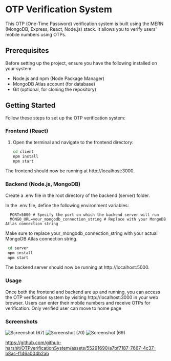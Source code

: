 # OTP Verification System

This OTP (One-Time Password) verification system is built using the MERN (MongoDB, Express, React, Node.js) stack. It allows you to verify users' mobile numbers using OTPs.

## Prerequisites

Before setting up the project, ensure you have the following installed on your system:

- Node.js and npm (Node Package Manager)
- MongoDB Atlas account (for database)
- Git (optional, for cloning the repository)

## Getting Started

Follow these steps to set up the OTP verification system:

### Frontend (React)

1. Open the terminal and navigate to the frontend directory:

   ```bash
   cd client
   npm install
   npm start
The frontend should now be running at http://localhost:3000.

### Backend (Node.js, MongoDB)
Create a .env file in the root directory of the backend (server) folder.

In the .env file, define the following environment variables:
```
  PORT=5000 # Specify the port on which the backend server will run
  MONGO_URL=your_mongodb_connection_string # Replace with your MongoDB Atlas connection string
```
Make sure to replace your_mongodb_connection_string with your actual MongoDB Atlas connection string.

```bash
 cd server
 npm install
 npm start
```

The backend server should now be running at http://localhost:5000.
### Usage
Once both the frontend and backend are up and running, you can access the OTP verification system by visiting http://localhost:3000 in your web browser. Users can enter their mobile numbers and receive OTPs for verification.
Only verified user can move to home page 




### Screenshots
![Screenshot (67)](https://github.com/github-harshit/OTPverificationSystem/assets/55291690/8ea1ac63-32f0-49a5-a913-93ff46affc2a)
![Screenshot (70)](https://github.com/github-harshit/OTPverificationSystem/assets/55291690/4d0e58bc-7074-44dd-b471-024d47adfe47)
![Screenshot (69)](https://github.com/github-harshit/OTPverificationSystem/assets/55291690/4bf4254c-90d1-466d-abfa-aec7ec00322c)



https://github.com/github-harshit/OTPverificationSystem/assets/55291690/a7bf7187-7667-4c37-b8ac-f146a004b2ab













   
